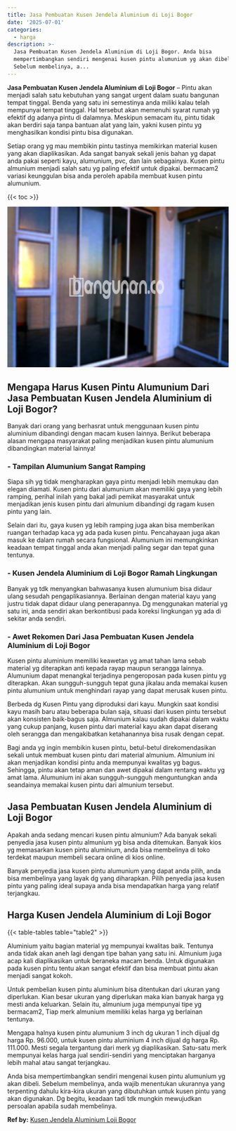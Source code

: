 ```yaml
---
title: Jasa Pembuatan Kusen Jendela Aluminium di Loji Bogor
date: '2025-07-01'
categories:
  - harga
description: >-
  Jasa Pembuatan Kusen Jendela Aluminium di Loji Bogor. Anda bisa
  mempertimbangkan sendiri mengenai kusen pintu alumunium yg akan dibeli.
  Sebelum membelinya, a...
---
```


**Jasa Pembuatan Kusen Jendela Aluminium di Loji Bogor** – Pintu akan menjadi salah satu kebutuhan yang sangat urgent dalam suatu bangunan tempat tinggal. Benda yang satu ini semestinya anda miliki kalau telah mempunyai tempat tinggal. Hal tersebut akan memenuhi syarat rumah yg efektif dg adanya pintu di dalamnya. Meskipun semacam itu, pintu tidak akan berdiri saja tanpa bantuan alat yang lain, yakni kusen pintu yg menghasilkan kondisi pintu bisa digunakan.

Setiap orang yg mau membikin pintu tastinya memikirkan material kusen yang akan diaplikasikan. Ada sangat banyak sekali jenis bahan yg dapat anda pakai seperti kayu, alumunium, pvc, dan lain sebagainya. Kusen pintu almunium menjadi salah satu yg paling efektif untuk dipakai. bermacam2 variasi keunggulan bisa anda peroleh apabila membuat kusen pintu alumunium.

{{< toc >}}

![Jasa Pembuatan Kusen Jendela Aluminium di Loji Bogor](/images/harga-kusen-jendela-alumunium-14.png)

## Mengapa Harus Kusen Pintu Alumunium Dari Jasa Pembuatan Kusen Jendela Aluminium di Loji Bogor?

Banyak dari orang yang berhasrat untuk menggunaan kusen pintu aluminium dibandingi dengan macam kusen lainnya. Berikut beberapa alasan mengapa masyarakat paling menjadikan kusen pintu alumunium dibandingkan material lainnya!

### \- Tampilan Alumunium Sangat Ramping

Siapa sih yg tidak mengharapkan gaya pintu menjadi lebih memukau dan elegan diamati. Kusen pintu dari alumunium akan memiliki gaya yang lebih ramping, perihal inilah yang bakal jadi pemikat masyarakat untuk menjadikan jenis kusen pintu dari almunium dibandingi dg ragam kusen pintu yang lain.

Selain dari itu, gaya kusen yg lebih ramping juga akan bisa memberikan ruangan terhadap kaca yg ada pada kusen pintu. Pencahayaan juga akan masuk ke dalam rumah secara fungsional. Alumunium ini memungkinkan keadaan tempat tinggal anda akan menjadi paling segar dan tepat guna tentunya.

### \- Kusen Jendela Aluminium di Loji Bogor Ramah Lingkungan

Banyak yg tdk menyangkan bahwasanya kusen alumunium bisa didaur ulang sesudah pengaplikasiannya. Berlainan dengan material kayu yang justru tidak dapat didaur ulang penerapannya. Dg menggunakan material yg satu ini, anda sendiri akan berkontibusi pada koreksi lingkungan yg ada di sekitar anda sendiri.

### \- Awet Rekomen Dari Jasa Pembuatan Kusen Jendela Aluminium di Loji Bogor

Kusen pintu aluminium memiliki keawetan yg amat tahan lama sebab material yg diterapkan anti kepada rayap maupun serangga lainnya. Alumunium dapat menangkal terjadinya pengeroposan pada kusen pintu yg diterapkan. Akan sungguh-sungguh tepat guna jikalau anda memakai kusen pintu alumunium untuk menghindari rayap yang dapat merusak kusen pintu.

Berbeda dg Kusen Pintu yang diproduksi dari kayu. Mungkin saat kondisi kayu masih baru atau beberapa bulan saja, situasi dari kusen pintu tersebut akan konsisten baik-bagus saja. Almunium kalau sudah dipakai dalam waktu yang cukup panjang, kusen pintu dari material kayu akan dapat diserang oleh serangga dan mengakibatkan ketahanannya bisa rusak dengan cepat.

Bagi anda yg ingin membikin kusen pintu, betul-betul direkomendasikan sekali untuk membuat kusen pintu dari material almunium. Almunium ini akan menjadikan kondisi pintu anda mempunyai kwalitas yg bagus. Sehingga, pintu akan tetap aman dan awet dipakai dalam rentang waktu yg amat lama. Alumunium ini akan sungguh-sungguh menguntungkan anda seandainya memakai kusen pintu dari almunium tersebut.

## Jasa Pembuatan Kusen Jendela Aluminium di Loji Bogor

Apakah anda sedang mencari kusen pintu almunium? Ada banyak sekali penyedia jasa kusen pintu almunium yg bisa anda ditemukan. Banyak kios yg memasarkan kusen pintu aluminium, anda bisa membelinya di toko terdekat maupun membeli secara online di kios online.

Banyak penyedia jasa kusen pintu alumunium yang dapat anda pilih, anda bisa membelinya yang layak dg yang diharapkan. Pilih penyedia jasa kusen pintu yang paling ideal supaya anda bisa mendapatkan harga yang relatif terjangkau.

## Harga Kusen Jendela Aluminium di Loji Bogor

{{< table-tables table="table2" >}}

Aluminium yaitu bagian material yg mempunyai kwalitas baik. Tentunya anda tidak akan aneh lagi dengan tipe bahan yang satu ini. Almunium juga acap kali diaplikasikan untuk beraneka macam benda. Untuk digunakan pada kusen pintu tentu akan sangat efektif dan bisa membuat pintu akan menjadi sangat kokoh.

Untuk pembelian kusen pintu aluminium bisa ditentukan dari ukuran yang diperlukan. Kian besar ukuran yang diperlukan maka kian banyak harga yg mesti anda keluarkan. Selain itu, almunium juga mempunyai tipe yg bermacam2, Tiap merk almunium memiliki kelas harga yg berlainan tentunya.

Mengapa halnya kusen pintu alumunium 3 inch dg ukuran 1 inch dijual dg harga Rp. 96.000, untuk kusen pintu aluminium 4 inch dijual dg harga Rp. 111.000. Mesti segala tergantung dari merk yg diaplikasikan. Satu-satu merk mempunyai kelas harga jual sendiri-sendiri yang menciptakan harganya lebih mahal atau sangat terjangkau.

Anda bisa mempertimbangkan sendiri mengenai kusen pintu alumunium yg akan dibeli. Sebelum membelinya, anda wajib menentukan ukurannya yang terpenting dahulu kira-kira ukuran yang dibutuhkan untuk kusen pintu yang akan digunakan. Dg begitu, keadaan tadi tdk mungkin mewujudkan persoalan apabila sudah membelinya.

**Ref by:** [Kusen Jendela Aluminium Loji Bogor](https://id.wikipedia.org/wiki/Kusen)
